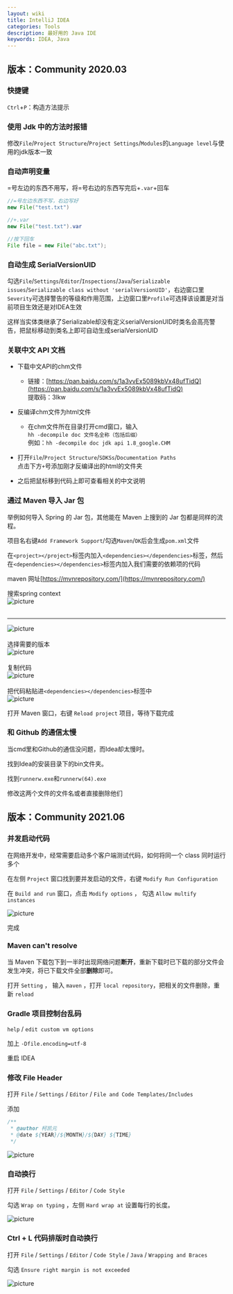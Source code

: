 ```yaml
---
layout: wiki
title: IntelliJ IDEA
categories: Tools
description: 最好用的 Java IDE
keywords: IDEA, Java
---
```


## 版本：Community 2020.03

### 快捷键
`Ctrl`+`P`：构造方法提示

### 使用 Jdk 中的方法时报错
修改`File`/`Project Structure`/`Project Settings`/`Modules`的`Language level`与使用的jdk版本一致

### 自动声明变量
=号左边的东西不用写，将=号右边的东西写完后+`.var`+回车
```java
//=号左边东西不写，右边写好
new File("test.txt")

//+.var
new File("test.txt").var

//按下回车
File file = new File("abc.txt");
```

### 自动生成 SerialVersionUID
勾选`File`/`Settings`/`Editor`/`Inspections`/`Java`/`Serializable issues`/`Serializable class without 'serialVersionUID'`，右边窗口里`Severity`可选择警告的等级和作用范围，上边窗口里`Profile`可选择该设置是对当前项目生效还是对IDEA生效

这样当实体类继承了Serializable却没有定义serialVersionUID时类名会高亮警告，把鼠标移动到类名上即可自动生成serialVersionUID

### 关联中文 API 文档
- 下载中文API的chm文件<br>
	- 链接：[https://pan.baidu.com/s/1a3vvEx5089kbVx48ufTidQ](https://pan.baidu.com/s/1a3vvEx5089kbVx48ufTidQ) <br>
提取码：3lkw

- 反编译chm文件为html文件<br>
	- 在chm文件所在目录打开cmd窗口，输入<br>
`hh -decompile doc 文件名全称（包括后缀）`<br>
例如：`hh -decompile doc jdk api 1.8_google.CHM`

- 打开`File`/`Project Structure`/`SDKSs`/`Documentation Paths`<br>
点击下方`+`号添加刚才反编译出的html的文件夹

- 之后把鼠标移到代码上即可查看相关的中文说明

### 通过 Maven 导入 Jar 包
举例如何导入 Spring 的 Jar 包，其他能在 Maven 上搜到的 Jar 包都是同样的流程。

项目名右键`Add Framework Support`/勾选`Maven`/`OK`后会生成`pom.xml`文件

在`<project></project>`标签内加入`<dependencies></dependencies>`标签，然后在`<dependencies></dependencies>`标签内加入我们需要的依赖项的代码

maven 网址[https://mvnrepository.com/](https://mvnrepository.com/)

搜索spring context<br>
![picture](/images/wiki/intellij-idea/mavenindex.png)<br><br>

---------- 

![picture](/images/wiki/intellij-idea/mavenspring01.png)<br><br>
选择需要的版本<br>
![picture](/images/wiki/intellij-idea/mavenspring02.png)<br><br>
复制代码<br>
![picture](/images/wiki/intellij-idea/mavenspring03.png)<br><br>
把代码粘贴进`<dependencies></dependencies>`标签中<br>
![picture](/images/wiki/intellij-idea/mavenspring04.png)<br>

打开 Maven 窗口，右键 `Reload project` 项目，等待下载完成

### 和 Github 的通信太慢
当cmd里和Github的通信没问题，而Idea却太慢时。

找到Idea的安装目录下的bin文件夹。

找到`runnerw.exe`和`runnerw(64).exe`

修改这两个文件的文件名或者直接删除他们

## 版本：Community 2021.06
### 并发启动代码
在网络开发中，经常需要启动多个客户端测试代码，如何将同一个 class 同时运行多个

在左侧 `Project` 窗口找到要并发启动的文件，右键 `Modify Run Configuration`

在 `Build and run` 窗口，点击 `Modify options` ， 勾选 `Allow multify instances`

![picture](/images/wiki/intellij-idea/multify-instances.png)

完成

### Maven can't resolve
当 Maven 下载包下到一半时出现网络问题**断开**，重新下载时已下载的部分文件会发生冲突，将已下载文件全部**删除**即可。

打开 `Setting` ， 输入 `maven` ，打开 `local repository`，把相关的文件删除，重新 `reload`

### Gradle 项目控制台乱码
`help` / `edit custom vm options` 

加上 `-Dfile.encoding=utf-8` 

重启 IDEA

### 修改 File Header
打开 `File` / `Settings` / `Editor` / `File and Code Templates/Includes`

添加

```java
/**
 * @author 柯凯元
 * @date ${YEAR}/${MONTH}/${DAY} ${TIME}
 */
```
 
![picture](/images/wiki/intellij-idea/fileheader.jpg)
 
### 自动换行
 
 打开 `File` / `Settings` / `Editor` / `Code Style`
 
勾选 `Wrap on typing` ，左侧 `Hard wrap at` 设置每行的长度。

 ![picture](/images/wiki/intellij-idea/autowrap01.png)

### Ctrl + L 代码排版时自动换行
 打开 `File` / `Settings` / `Editor` / `Code Style` / `Java` / `Wrapping and Braces`
 
 勾选 `Ensure right margin is not exceeded`
 
 ![picture](/images/wiki/intellij-idea/autowrap02.png)
 